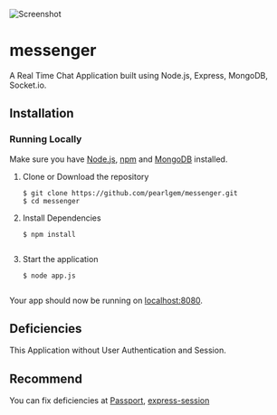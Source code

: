 ![Screenshot](https://raw.githubusercontent.com/pearlgem/messenger/master/public/images/chat.png)

# messenger
A Real Time Chat Application built using Node.js, Express, MongoDB, Socket.io.

## Installation<a name="installation"></a>
### Running Locally
Make sure you have [Node.js](https://nodejs.org/), [npm](https://www.npmjs.com/) and [MongoDB](https://www.mongodb.com/) installed.

1. Clone or Download the repository

	```
	$ git clone https://github.com/pearlgem/messenger.git
	$ cd messenger
	```
2. Install Dependencies

	```
	$ npm install
	```
	```
3. Start the application

	```
	$ node app.js
	```
	```

Your app should now be running on [localhost:8080](http://localhost:8080/).

## Deficiencies 
This Application without User Authentication and Session.

## Recommend
You can fix deficiencies at [Passport](https://github.com/jaredhanson/passport), [express-session](https://github.com/expressjs/session)

